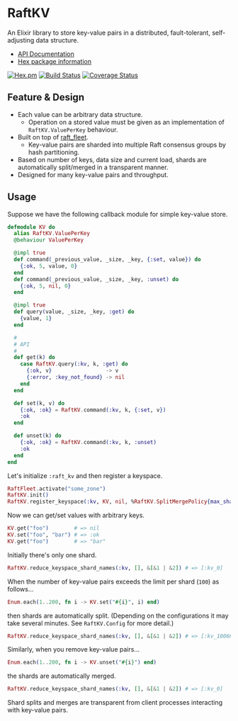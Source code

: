 # RaftKV

An Elixir library to store key-value pairs in a distributed, fault-tolerant, self-adjusting data structure.

- [API Documentation](https://hexdocs.pm/raft_kv/)
- [Hex package information](https://hex.pm/packages/raft_kv)

[![Hex.pm](http://img.shields.io/hexpm/v/raft_kv.svg)](https://hex.pm/packages/raft_kv)
[![Build Status](https://travis-ci.com/skirino/raft_kv.svg)](https://travis-ci.com/github/skirino/raft_kv)
[![Coverage Status](https://coveralls.io/repos/github/skirino/raft_kv/badge.svg?branch=master)](https://coveralls.io/github/skirino/raft_kv?branch=master)

## Feature & Design

- Each value can be arbitrary data structure.
    - Operation on a stored value must be given as an implementation of `RaftKV.ValuePerKey` behaviour.
- Built on top of [raft_fleet](https://github.com/skirino/raft_fleet).
    - Key-value pairs are sharded into multiple Raft consensus groups by hash partitioning.
- Based on number of keys, data size and current load, shards are automatically split/merged in a transparent manner.
- Designed for many key-value pairs and throughput.

## Usage

Suppose we have the following callback module for simple key-value store.
```ex
defmodule KV do
  alias RaftKV.ValuePerKey
  @behaviour ValuePerKey

  @impl true
  def command(_previous_value, _size, _key, {:set, value}) do
    {:ok, 5, value, 0}
  end
  def command(_previous_value, _size, _key, :unset) do
    {:ok, 5, nil, 0}
  end

  @impl true
  def query(value, _size, _key, :get) do
    {value, 1}
  end

  #
  # API
  #
  def get(k) do
    case RaftKV.query(:kv, k, :get) do
      {:ok, v}                 -> v
      {:error, :key_not_found} -> nil
    end
  end

  def set(k, v) do
    {:ok, :ok} = RaftKV.command(:kv, k, {:set, v})
    :ok
  end

  def unset(k) do
    {:ok, :ok} = RaftKV.command(:kv, k, :unset)
    :ok
  end
end
```

Let's initialize `:raft_kv` and then register a keyspace.
```ex
RaftFleet.activate("some_zone")
RaftKV.init()
RaftKV.register_keyspace(:kv, KV, nil, %RaftKV.SplitMergePolicy{max_shards: 16, max_keys_per_shard: 100})
```

Now we can get/set values with arbitrary keys.
```ex
KV.get("foo")        # => nil
KV.set("foo", "bar") # => :ok
KV.get("foo")        # => "bar"
```

Initially there's only one shard.
```ex
RaftKV.reduce_keyspace_shard_names(:kv, [], &[&1 | &2]) # => [:kv_0]
```

When the number of key-value pairs exceeds the limit per shard (`100`) as follows...
```ex
Enum.each(1..200, fn i -> KV.set("#{i}", i) end)
```

then shards are automatically split.
(Depending on the configurations it may take several minutes. See `RaftKV.Config` for more detail.)
```ex
RaftKV.reduce_keyspace_shard_names(:kv, [], &[&1 | &2]) # => [:kv_100663296, :kv_67108864, :kv_0]
```

Similarly, when you remove key-value pairs...
```ex
Enum.each(1..200, fn i -> KV.unset("#{i}") end)
```

the shards are automatically merged.
```ex
RaftKV.reduce_keyspace_shard_names(:kv, [], &[&1 | &2]) # => [:kv_0]
```

Shard splits and merges are transparent from client processes interacting with key-value pairs.
